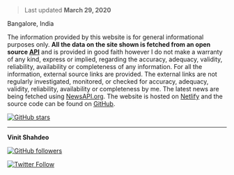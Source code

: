 > Last updated **March 29, 2020**

Bangalore, India

The information provided by this website is for general informational purposes only. **All the data on the site shown is fetched from an open source [API](https://github.com/covid19india/api)** and is provided in good faith however I do not make a warranty of any kind, express or implied, regarding the accuracy, adequacy, validity, reliability, availability or completeness of any information. For all the information, external source links are provided. The external links are not regularly investigated, monitored, or checked for accuracy, adequacy, validity, reliability, availability or completeness by me. The latest news are being fetched using [NewsAPI.org](https://newsapi.org/). The website is hosted on [Netlify](https://www.netlify.com/) and the source code can be found on [GitHub](https://github.com/vinitshahdeo/Corona-India).

[![GitHub stars](https://img.shields.io/github/stars/vinitshahdeo/COVID19?label=Star%20on%20GitHub&logo=github&style=social)](https://github.com/vinitshahdeo/COVID19/stargazers)

---

**Vinit Shahdeo**

[![GitHub followers](https://img.shields.io/github/followers/vinitshahdeo.svg?label=Follow%20@vinitshahdeo&style=social)](https://github.com/vinitshahdeo/) 

[![Twitter Follow](https://img.shields.io/twitter/follow/Vinit_Shahdeo?style=social)](https://twitter.com/Vinit_Shahdeo)